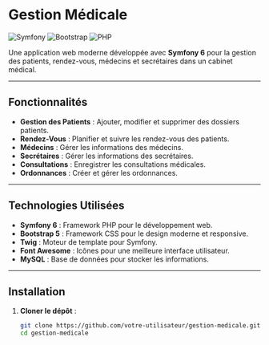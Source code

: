 # Gestion Médicale

![Symfony](https://img.shields.io/badge/Symfony-6.x-blue)
![Bootstrap](https://img.shields.io/badge/Bootstrap-5.x-purple)
![PHP](https://img.shields.io/badge/PHP-8.x-green)

Une application web moderne développée avec **Symfony 6** pour la gestion des patients, rendez-vous, médecins et secrétaires dans un cabinet médical.

---

## Fonctionnalités

- **Gestion des Patients** : Ajouter, modifier et supprimer des dossiers patients.
- **Rendez-Vous** : Planifier et suivre les rendez-vous des patients.
- **Médecins** : Gérer les informations des médecins.
- **Secrétaires** : Gérer les informations des secrétaires.
- **Consultations** : Enregistrer les consultations médicales.
- **Ordonnances** : Créer et gérer les ordonnances.

---

## Technologies Utilisées

- **Symfony 6** : Framework PHP pour le développement web.
- **Bootstrap 5** : Framework CSS pour le design moderne et responsive.
- **Twig** : Moteur de template pour Symfony.
- **Font Awesome** : Icônes pour une meilleure interface utilisateur.
- **MySQL** : Base de données pour stocker les informations.

---

## Installation

1. **Cloner le dépôt** :
   ```bash
   git clone https://github.com/votre-utilisateur/gestion-medicale.git
   cd gestion-medicale
